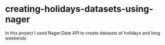 # creating-holidays-datasets-using-nager
In this project I used Nager.Date API to create datasets of holidays and long weekends
